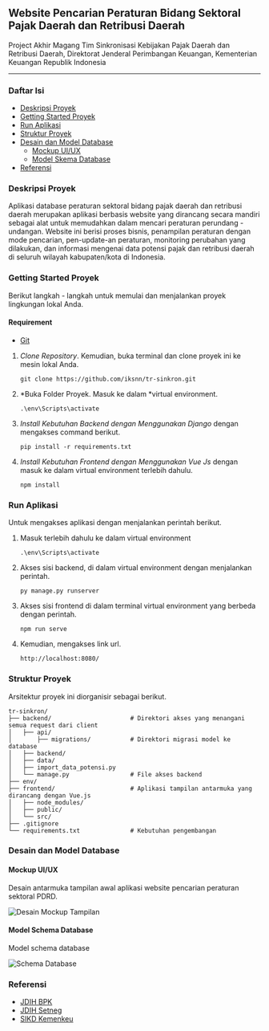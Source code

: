 ## Website Pencarian Peraturan Bidang Sektoral Pajak Daerah dan Retribusi Daerah

Project Akhir Magang Tim Sinkronisasi Kebijakan Pajak Daerah dan Retribusi Daerah, Direktorat Jenderal Perimbangan Keuangan, Kementerian Keuangan Republik Indonesia

---

### Daftar Isi

- [Deskripsi Proyek](#deskripsi-proyek)
- [Getting Started Proyek](#getting-started-proyek)
- [Run Aplikasi](#run-aplikasi)
- [Struktur Proyek](#struktur-proyek)
- [Desain dan Model Database](#desain-dan-model-database)
    - [Mockup UI/UX](#mockup-uiux)
    - [Model Skema Database](#desain-dan-model-database)
- [Referensi](#referensi)

### Deskripsi Proyek

Aplikasi database peraturan sektoral bidang pajak daerah dan retribusi daerah merupakan aplikasi berbasis website yang dirancang secara mandiri sebagai alat untuk memudahkan dalam mencari peraturan perundang - undangan. Website ini berisi proses bisnis, penampilan peraturan dengan mode pencarian, pen-update-an peraturan, monitoring perubahan yang dilakukan, dan informasi mengenai data potensi pajak dan retribusi daerah di seluruh wilayah kabupaten/kota di Indonesia.

### Getting Started Proyek

Berikut langkah - langkah untuk memulai dan menjalankan proyek lingkungan lokal Anda.

#### Requirement
- [Git](https://git-scm.com/)

1. *Clone Repository*. Kemudian, buka terminal dan clone proyek ini ke mesin lokal Anda.
    
   ```
   git clone https://github.com/iksnn/tr-sinkron.git
   ```
    
3. *Buka Folder Proyek. Masuk ke dalam *virtual environment.

    ```
    .\env\Scripts\activate
    ```
    
4. *Install Kebutuhan Backend dengan Menggunakan Django* dengan mengakses command berikut.

    ```
    pip install -r requirements.txt 
    ```
    
5. *Install Kebutuhan Frontend dengan Menggunakan Vue Js* dengan masuk ke dalam virtual environment terlebih dahulu.

    ```
    npm install
    ```

### Run Aplikasi

Untuk mengakses aplikasi dengan menjalankan perintah berikut.
1. Masuk terlebih dahulu ke dalam virtual environment 

    ```
    .\env\Scripts\activate
    ```
    
1. Akses sisi backend, di dalam virtual environment dengan menjalankan perintah.

    ```
    py manage.py runserver
    ```
    
2. Akses sisi frontend di dalam terminal virtual environment yang berbeda dengan perintah.

    ```
    npm run serve
    ```
    
3. Kemudian, mengakses link url.

    ```
    http://localhost:8080/
    ```

### Struktur Proyek
Arsitektur proyek ini diorganisir sebagai berikut.

```
tr-sinkron/
├── backend/                      # Direktori akses yang menangani semua request dari client
│   ├── api/
│       ├── migrations/           # Direktori migrasi model ke database
│   ├── backend/
│   ├── data/
│   ├── import_data_potensi.py    
│   └── manage.py                 # File akses backend
├── env/                          
├── frontend/                     # Aplikasi tampilan antarmuka yang dirancang dengan Vue.js
│   ├── node_modules/
│   ├── public/
│   └── src/                       
├── .gitignore                    
└── requirements.txt              # Kebutuhan pengembangan                           
```

### Desain dan Model Database

#### Mockup UI/UX

Desain antarmuka tampilan awal aplikasi website pencarian peraturan sektoral PDRD.

![Desain Mockup Tampilan](./frontend/src/assets/images/Desain%20Mockup.png)

#### Model Schema Database
Model schema database

![Schema Database](./frontend/src/assets/images/Schema%20Database.png)

### Referensi
- [JDIH BPK](https://peraturan.bpk.go.id/)
- [JDIH Setneg](https://jdih.setneg.go.id/)
- [SIKD Kemenkeu](https://sikd.kemenkeu.go.id/)
